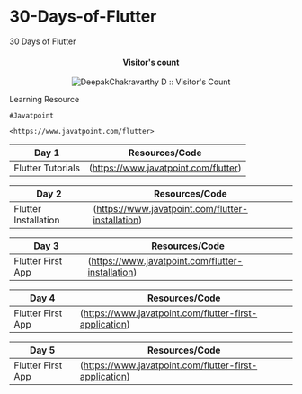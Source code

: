 # 30-Days-of-Flutter
30 Days of Flutter 

<h4 align="center">Visitor's count </h4>

<p align="center"><img src="https://profile-counter.glitch.me/{DeepakChakravarthy}/count.svg" alt="DeepakChakravarthy D :: Visitor's Count" /></p>


Learning Resource
   
    #Javatpoint

    <https://www.javatpoint.com/flutter>



**Day 1** | Resources/Code
------- | -------
 | Flutter Tutorials|(https://www.javatpoint.com/flutter)

**Day 2** | Resources/Code
------- | -------
 | Flutter Installation |(https://www.javatpoint.com/flutter-installation)

**Day 3** | Resources/Code
------- | -------
 | Flutter First App |(https://www.javatpoint.com/flutter-installation)
 
**Day 4** | Resources/Code
------- | -------
 | Flutter First App |(https://www.javatpoint.com/flutter-first-application)
 
**Day 5** | Resources/Code
------- | -------
 | Flutter First App |(https://www.javatpoint.com/flutter-first-application)
 
